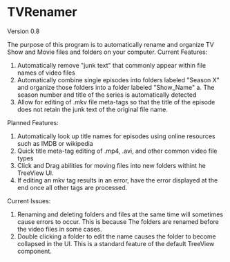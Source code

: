 # TVRenamer
Version 0.8

The purpose of this program is to automatically rename and organize TV Show and Movie files and folders on your computer.
Current Features:
1. Automatically remove "junk text" that commonly appear within file names of video files
2. Automatically combine single episodes into folders labeled "Season X" and organize those folders into a folder labeled "Show_Name"
  a. The season number and title of the series is automatically detected
3. Allow for editing of .mkv file meta-tags so that the title of the episode does not retain the junk text of the original file name.

Planned Features:
1. Automatically look up title names for episodes using online resources such as IMDB or wikipedia
2. Quick title meta-tag editing of .mp4, .avi, and other common video file types
3. Click and Drag abilities for moving files into new folders withint he TreeView UI.
4. If editing an mkv tag results in an error, have the error displayed at the end once all other tags are processed.

Current Issues:
1. Renaming and deleting folders and files at the same time will sometimes cause errors to occur. This is because The folders are renamed before the video files in some cases.
2. Double clicking a folder to edit the name causes the folder to become collapsed in the UI. This is a standard feature of the default TreeView component.
